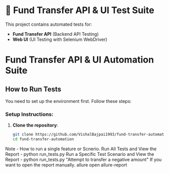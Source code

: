 # 🚀 Fund Transfer API & UI Test Suite

This project contains automated tests for:
- **Fund Transfer API** (Backend API Testing)
- **Web UI** (UI Testing with Selenium WebDriver)

# Fund Transfer API & UI Automation Suite

## How to Run Tests

You need to set up the environment first. Follow these steps:

### Setup Instructions:

1. **Clone the repository**:
   ```sh
   git clone https://github.com/VishalBajpai1993/fund-transfer-automation.git
   cd fund-transfer-automation


Note - 
How to run a single feature or Scnerio.
    Run All Tests and View the Report - python run_tests.py
    Run a Specific Test Scenario and View the Report - python run_tests.py "Attempt to transfer a negative amount"
If you want to open the report manually.
    allure open allure-report
